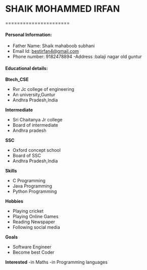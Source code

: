 # SHAIK MOHAMMED IRFAN
======================

#### Personal Information:

- Father Name: Shaik mahaboob subhani
-  Email Id: bestirfan4@gmail.com
- Phone number: 9182478894
-Address :balaji nagar old guntur

#### Educational details:

**Btech_CSE**
- Rvr Jc college of engineering
- An university,Guntur
- Andhra Pradesh,India

**Intermediate**
- Sri Chaitanya Jr college
- Board of intermediate
- Andhra pradesh

**SSC**
- Oxford concept school
- Board of SSC
- Andhra Pradesh,India

**Skills**
- C Programming
- Java Programming
- Python Programming

**Hobbies**
- Playing cricket
- Playing Online Games
- Reading Newspaper
- Following social media

**Goals**
- Software Engineer
- Become best Coder

**Interested**
-in Maths
-in Programming languages
